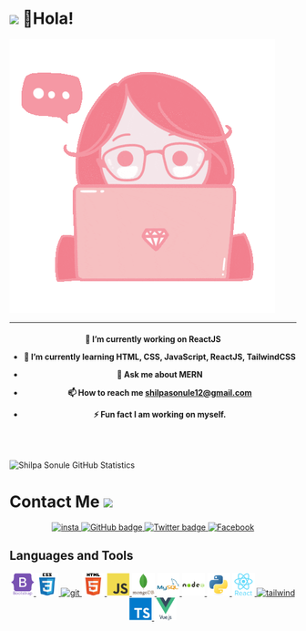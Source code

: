 # <img src="https://media.giphy.com/media/J1j87sxO2iMFOeCdKG/giphy.gif" width="100px"> 🙋Hola!

![Shilpa Sonule](https://github.com/KritiThakrar/KritiThakrar/blob/master/Images/me.gif)

***
<h4 align="center"> 🔭 I’m currently working on ReactJS

- 🌱 I’m currently learning HTML, CSS, JavaScript, ReactJS, TailwindCSS

- 💬 Ask me about MERN

- 📫 How to reach me shilpasonule12@gmail.com

- ⚡ Fun fact I am working on myself.
</h4>

<br>
<br>

<!--![Code](https://github.com/shilpai/shilpai/blob/master/Images/background.jpg)-->
  
<p>
  <img src="https://github-readme-stats.vercel.app/api?username=shilpai&show_icons=true&theme=tokyonight" alt="Shilpa Sonule GitHub Statistics" width="90%">
<!--   <img src="https://github-readme-stats.vercel.app/api/top-langs/?username=shilpai&theme=dark" alt="Languages Used" width=40%> -->
 </p>
 
# Contact Me <img src="https://media.giphy.com/media/9tXsPh8IcW68X23udg/giphy.gif" width="80px">

<p align="center">
  <a href="https://www.instagram.com/shilpa_stories__/">
    <img src="https://media.giphy.com/media/SwyH7oWi2vhkOjCwiJ/giphy.gif" width="50px" alt="insta"/>
  </a>
  <a href="https://github.com/shilpai?tab=followers">
    <img src="https://img.shields.io/github/followers/shilpai?label=Followers&logo=GitHub&style=for-the-badge" alt="GitHub badge" />
  </a>
  <a href="https://twitter.com/SShilpa05">
    <img src="https://img.shields.io/twitter/follow/SShilpa05?label=Twitter&logo=twitter&style=for-the-badge"  alt="Twitter badge" />
  </a>
  <a href="https://www.facebook.com/Shilpa Sonule">
    <img src="https://media.giphy.com/media/Rla1ZjObhHhIBsaaF6/giphy.gif" width="50px" alt="Facebook" />
  </a>
  
 </p>
<h2 align="canter">Languages and Tools</h2>
<p align="center"> <a href="https://getbootstrap.com" target="_blank" rel="noreferrer"> <img src="https://raw.githubusercontent.com/devicons/devicon/master/icons/bootstrap/bootstrap-plain-wordmark.svg" alt="bootstrap" width="40" height="40"/> </a> <a href="https://www.w3schools.com/css/" target="_blank" rel="noreferrer"> <img src="https://raw.githubusercontent.com/devicons/devicon/master/icons/css3/css3-original-wordmark.svg" alt="css3" width="40" height="40"/> </a>  <a href="https://git-scm.com/" target="_blank" rel="noreferrer"> <img src="https://www.vectorlogo.zone/logos/git-scm/git-scm-icon.svg" alt="git" width="40" height="40"/> </a> <a href="https://www.w3.org/html/" target="_blank" rel="noreferrer"> <img src="https://raw.githubusercontent.com/devicons/devicon/master/icons/html5/html5-original-wordmark.svg" alt="html5" width="40" height="40"/> </a> <a href="https://developer.mozilla.org/en-US/docs/Web/JavaScript" target="_blank" rel="noreferrer"> <img src="https://raw.githubusercontent.com/devicons/devicon/master/icons/javascript/javascript-original.svg" alt="javascript" width="40" height="40"/> </a> <a href="https://www.mongodb.com/" target="_blank" rel="noreferrer"> <img src="https://raw.githubusercontent.com/devicons/devicon/master/icons/mongodb/mongodb-original-wordmark.svg" alt="mongodb" width="40" height="40"/> </a> <a href="https://www.mysql.com/" target="_blank" rel="noreferrer"> <img src="https://raw.githubusercontent.com/devicons/devicon/master/icons/mysql/mysql-original-wordmark.svg" alt="mysql" width="40" height="40"/> </a> <a href="https://nodejs.org" target="_blank" rel="noreferrer"> <img src="https://raw.githubusercontent.com/devicons/devicon/master/icons/nodejs/nodejs-original-wordmark.svg" alt="nodejs" width="40" height="40"/> </a> <a href="https://www.python.org" target="_blank" rel="noreferrer"> <img src="https://raw.githubusercontent.com/devicons/devicon/master/icons/python/python-original.svg" alt="python" width="40" height="40"/> </a> <a href="https://reactjs.org/" target="_blank" rel="noreferrer"> <img src="https://raw.githubusercontent.com/devicons/devicon/master/icons/react/react-original-wordmark.svg" alt="react" width="40" height="40"/> </a> <a href="https://tailwindcss.com/" target="_blank" rel="noreferrer"> <img src="https://www.vectorlogo.zone/logos/tailwindcss/tailwindcss-icon.svg" alt="tailwind" width="40" height="40"/> </a> <a href="https://www.typescriptlang.org/" target="_blank" rel="noreferrer"> <img src="https://raw.githubusercontent.com/devicons/devicon/master/icons/typescript/typescript-original.svg" alt="typescript" width="40" height="40"/> </a> <a href="https://vuejs.org/" target="_blank" rel="noreferrer"> <img src="https://raw.githubusercontent.com/devicons/devicon/master/icons/vuejs/vuejs-original-wordmark.svg" alt="vuejs" width="40" height="40"/> </a> </p>

<!--
**KritiThakrar/KritiThakrar** is a ✨ _special_ ✨ repository because its `README.md` (this file) appears on your GitHub profile.

Here are some ideas to get you started:

- 🔭 I’m currently working on ...
- 🌱 I’m currently learning ...
- 👯 I’m looking to collaborate on ...
- 🤔 I’m looking for help with ...
- 💬 Ask me about ...
- 📫 How to reach me: ...
- 😄 Pronouns: ...
- ⚡ Fun fact: ...
-->
